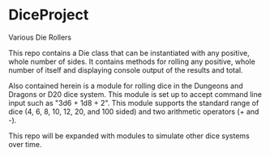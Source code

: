 # DiceProject
Various Die Rollers

This repo contains a Die class that can be instantiated with any positive, whole number of sides.
It contains methods for rolling any positive, whole number of itself and displaying console output of the results and total.

Also contained herein is a module for rolling dice in the Dungeons and Dragons or D20 dice system. This module is set up to accept command line input such as "3d6 + 1d8 + 2". This module supports the standard range of dice (4, 6, 8, 10, 12, 20, and 100 sided) and two arithmetic operators (+ and -).

This repo will be expanded with modules to simulate other dice systems over time.
